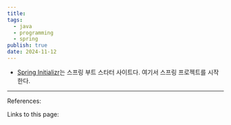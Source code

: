 ```yaml
---
title: 
tags:
  - java
  - programming
  - spring
publish: true
date: 2024-11-12
---
```


- [Spring Initializr](https://start.spring.io/)는 스프링 부트 스타터 사이트다. 여기서 스프링 프로젝트를 시작한다.


---
References: 

Links to this page: 